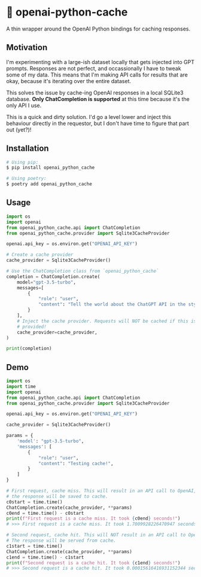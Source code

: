 # 🍰 openai-python-cache

A thin wrapper around the OpenAI Python bindings for caching responses.

## Motivation

I'm experimenting with a large-ish dataset locally that gets injected into GPT
prompts. Responses are not perfect, and occassionally I have to tweak some
of my data. This means that I'm making API calls for results that are okay,
because it's iterating over the entire dataset.

This solves the issue by cache-ing OpenAI responses in a local SQLite3 database.
**Only ChatCompletion is supported** at this time because it's the only API I use.

This is a quick and dirty solution. I'd go a level lower and inject this
behaviour directly in the requestor, but I don't have time to figure that
part out (yet?)!

## Installation

```sh
# Using pip:
$ pip install openai_python_cache

# Using poetry:
$ poetry add openai_python_cache
```

## Usage

```python
import os
import openai
from openai_python_cache.api import ChatCompletion
from openai_python_cache.provider import Sqlite3CacheProvider

openai.api_key = os.environ.get("OPENAI_API_KEY")

# Create a cache provider
cache_provider = Sqlite3CacheProvider()

# Use the ChatCompletion class from `openai_python_cache`
completion = ChatCompletion.create(
    model="gpt-3.5-turbo",
    messages=[
        {
            "role": "user",
            "content": "Tell the world about the ChatGPT API in the style of a pirate.",
        }
    ],
    # Inject the cache provider. Requests will NOT be cached if this is not
    # provided!
    cache_provider=cache_provider,
)

print(completion)
```

## Demo

```python
import os
import time
import openai
from openai_python_cache.api import ChatCompletion
from openai_python_cache.provider import Sqlite3CacheProvider

openai.api_key = os.environ.get("OPENAI_API_KEY")

cache_provider = Sqlite3CacheProvider()

params = {
    'model': "gpt-3.5-turbo",
    'messages': [
        {
            "role": "user",
            "content": "Testing cache!",
        }
    ]
}

# First request, cache miss. This will result in an API call to OpenAI, and
# the response will be saved to cache.
c0start = time.time()
ChatCompletion.create(cache_provider, **params)
c0end = time.time() - c0start
print(f"First request is a cache miss. It took {c0end} seconds!")
# >>> First request is a cache miss. It took 1.7009928226470947 seconds!

# Second request, cache hit. This will NOT result in an API call to OpenAI.
# The response will be served from cache.
c1start = time.time()
ChatCompletion.create(cache_provider, **params)
c1end = time.time() - c1start
print(f"Second request is a cache hit. It took {c1end} seconds!")
# >>> Second request is a cache hit. It took 0.00015616416931152344 seconds!
```
